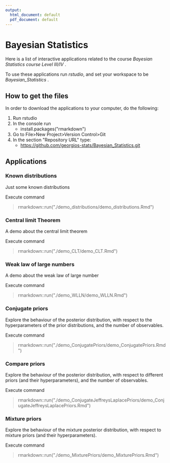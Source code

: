 ```yaml
---
output:
  html_document: default
  pdf_document: default
---
```



<!-- Weak law of large numbers Applet -->
<!-- Copyright (C) 2027  Georgios Karagiannis -->

<!-- This program is free software: you can redistribute it and/or modify -->
<!-- it under the terms of the GNU General Public License as published by -->
<!-- the Free Software Foundation, either version 3 of the License, or -->
<!-- (at your option) any later version. -->

<!-- This program is distributed in the hope that it will be useful, -->
<!-- but WITHOUT ANY WARRANTY; without even the implied warranty of -->
<!-- MERCHANTABILITY or FITNESS FOR A PARTICULAR PURPOSE.  See the -->
<!-- GNU General Public License for more details. -->

<!-- You should have received a copy of the GNU General Public License -->
<!-- along with this program. If not, see <http://www.gnu.org/licenses/>. -->



# Bayesian Statistics

Here is a list of interactive applications related to the course *Bayesian Statistics course Level III/IV* .

To use these applications run *rstudio*, and set your workspace to be *Bayesian_Statistics* .

## How to get the files

In order to download the applications to your computer, do the following:

1. Run rstudio
  1. In the console run  
      * install.packages("rmarkdown")
  2. Go to File>New Project>Version Control>Git  
  3. In the section "Repository URL" type: 
      * https://github.com/georgios-stats/Bayesian_Statistics.git

## Applications

### Known distributions

Just some known distributions

Execute command

  > rmarkdown::run("./demo_distributions/demo_distributions.Rmd")

### Central limit Theorem

A demo about the central limit theorem

Execute command

  > rmarkdown::run("./demo_CLT/demo_CLT.Rmd")

### Weak law of large numbers

A demo about the weak law of large number

Execute command

  > rmarkdown::run("./demo_WLLN/demo_WLLN.Rmd")

### Conjugate priors

Explore the behaviour of the posterior distribution, with respect to the hyperparameters of the prior distributions, and the number of observables. 

Execute command

  > rmarkdown::run("./demo_ConjugatePriors/demo_ConjugatePriors.Rmd")


### Compare priors

Explore the behaviour of the posterior distribution, with respect to different priors (and their hyperparameters), and the number of observables. 

Execute command

  > rmarkdown::run("./demo_ConjugateJeffreysLaplacePriors/demo_ConjugateJeffreysLaplacePriors.Rmd")

### Mixture priors

Explore the behaviour of the mixture posterior distribution, with respect to mixture priors (and their hyperparameters). 

Execute command

  > rmarkdown::run("./demo_MixturePriors/demo_MixturePriors.Rmd")
  
  
  